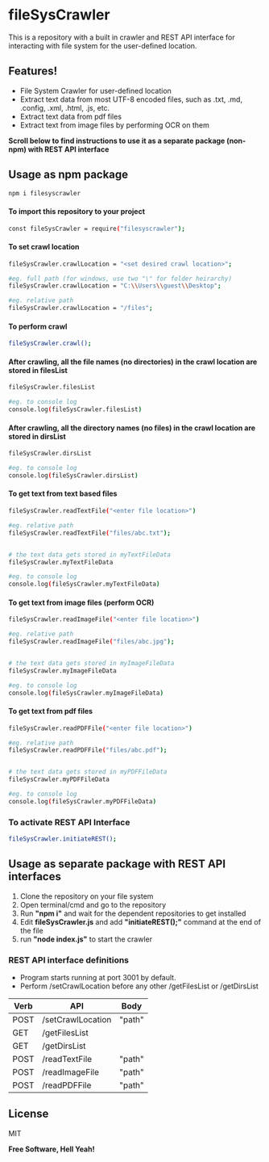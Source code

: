 # fileSysCrawler


This is a repository with a built in crawler and REST API interface for interacting with file system for the user-defined location.

## Features!

  - File System Crawler for user-defined location
  - Extract text data from most UTF-8 encoded files, such as .txt, .md, .config, .xml, .html, .js, etc.
  - Extract text data from pdf files
  - Extract text from image files by performing OCR on them

**Scroll below to find instructions to use it as a separate package (non-npm) with REST API interface**


## Usage as npm package
```sh
npm i filesyscrawler
```
#### To import this repository to your project

```sh
const fileSysCrawler = require("filesyscrawler");
```

#### To set crawl location
```sh
fileSysCrawler.crawlLocation = "<set desired crawl location>";

#eg. full path (for windows, use two "\" for folder heirarchy)
fileSysCrawler.crawlLocation = "C:\\Users\\guest\\Desktop";

#eg. relative path
fileSysCrawler.crawlLocation = "/files";
```

#### To perform crawl
```sh
fileSysCrawler.crawl();
```

#### After crawling, all the file names (no directories) in the crawl location are stored in filesList
```sh
fileSysCrawler.filesList

#eg. to console log
console.log(fileSysCrawler.filesList)
```

#### After crawling, all the directory names (no files) in the crawl location are stored in dirsList

```sh
fileSysCrawler.dirsList

#eg. to console log
console.log(fileSysCrawler.dirsList)
```

#### To get text from text based files

```sh
fileSysCrawler.readTextFile("<enter file location>")

#eg. relative path
fileSysCrawler.readTextFile("files/abc.txt");


# the text data gets stored in myTextFileData
fileSysCrawler.myTextFileData

#eg. to console log
console.log(fileSysCrawler.myTextFileData)
```

#### To get text from image files (perform OCR)

```sh
fileSysCrawler.readImageFile("<enter file location>")

#eg. relative path
fileSysCrawler.readImageFile("files/abc.jpg");


# the text data gets stored in myImageFileData
fileSysCrawler.myImageFileData

#eg. to console log
console.log(fileSysCrawler.myImageFileData)
```

#### To get text from pdf files

```sh
fileSysCrawler.readPDFFile("<enter file location>")

#eg. relative path
fileSysCrawler.readPDFFile("files/abc.pdf");


# the text data gets stored in myPDFFileData
fileSysCrawler.myPDFFileData

#eg. to console log
console.log(fileSysCrawler.myPDFFileData)
```

### To activate REST API Interface
```sh
fileSysCrawler.initiateREST();
```

## Usage as separate package with REST API interfaces

1. Clone the repository on your file system
2. Open terminal/cmd and go to the repository
3. Run **"npm i"** and wait for the dependent repositories to get installed
4. Edit **fileSysCrawler.js** and add **"initiateREST();"** command at the end of the file
5. run **"node index.js"** to start the crawler


### REST API interface definitions
- Program starts running at port 3001 by default.
- Perform /setCrawlLocation before any other /getFilesList or /getDirsList

| Verb | API | Body |
| ------ | ------ | ------ |
| POST | /setCrawlLocation | "path"
| GET | /getFilesList | 
| GET | /getDirsList | 
| POST | /readTextFile | "path"
| POST | /readImageFile | "path"
| POST | /readPDFFile | "path"


License
----

MIT


**Free Software, Hell Yeah!**
